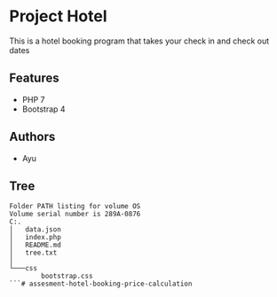 # Project Hotel

This is a hotel booking program that takes your check in and check out dates

## Features
- PHP 7
- Bootstrap 4

## Authors
- Ayu


## Tree
```
Folder PATH listing for volume OS
Volume serial number is 289A-0876
C:.
│   data.json
│   index.php
│   README.md
│   tree.txt
│   
└───css
        bootstrap.css 
```#   a s s e s m e n t - h o t e l - b o o k i n g - p r i c e - c a l c u l a t i o n  
 